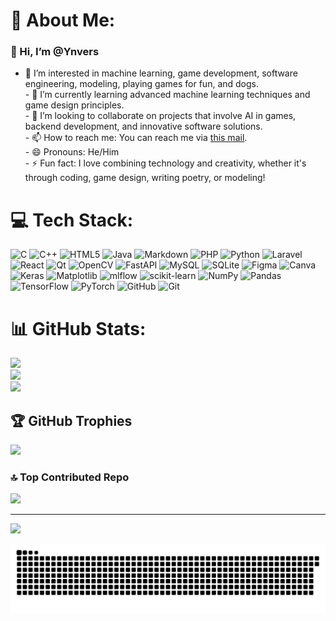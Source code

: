 # 💫 About Me:
### 👋 Hi, I’m @Ynvers
- 👀 I’m interested in machine learning, game development, software engineering, modeling, playing games for fun, and dogs.<br>- 🌱 I’m currently learning advanced machine learning techniques and game design principles.<br>- 💞️ I’m looking to collaborate on projects that involve AI in games, backend development, and innovative software solutions.<br>- 📫 How to reach me: You can reach me via [this mail](luzolo.adoho@gmail.com).<br>- 😄 Pronouns: He/Him<br>- ⚡ Fun fact: I love combining technology and creativity, whether it's through coding, game design, writing poetry, or modeling!


# 💻 Tech Stack:
![C](https://img.shields.io/badge/c-%2300599C.svg?style=for-the-badge&logo=c&logoColor=white) ![C++](https://img.shields.io/badge/c++-%2300599C.svg?style=for-the-badge&logo=c%2B%2B&logoColor=white) ![HTML5](https://img.shields.io/badge/html5-%23E34F26.svg?style=for-the-badge&logo=html5&logoColor=white) ![Java](https://img.shields.io/badge/java-%23ED8B00.svg?style=for-the-badge&logo=openjdk&logoColor=white) ![Markdown](https://img.shields.io/badge/markdown-%23000000.svg?style=for-the-badge&logo=markdown&logoColor=white) ![PHP](https://img.shields.io/badge/php-%23777BB4.svg?style=for-the-badge&logo=php&logoColor=white) ![Python](https://img.shields.io/badge/python-3670A0?style=for-the-badge&logo=python&logoColor=ffdd54) ![Laravel](https://img.shields.io/badge/laravel-%23FF2D20.svg?style=for-the-badge&logo=laravel&logoColor=white) ![React](https://img.shields.io/badge/react-%2320232a.svg?style=for-the-badge&logo=react&logoColor=%2361DAFB) ![Qt](https://img.shields.io/badge/Qt-%23217346.svg?style=for-the-badge&logo=Qt&logoColor=white) ![OpenCV](https://img.shields.io/badge/opencv-%23white.svg?style=for-the-badge&logo=opencv&logoColor=white) ![FastAPI](https://img.shields.io/badge/FastAPI-005571?style=for-the-badge&logo=fastapi) ![MySQL](https://img.shields.io/badge/mysql-4479A1.svg?style=for-the-badge&logo=mysql&logoColor=white) ![SQLite](https://img.shields.io/badge/sqlite-%2307405e.svg?style=for-the-badge&logo=sqlite&logoColor=white) ![Figma](https://img.shields.io/badge/figma-%23F24E1E.svg?style=for-the-badge&logo=figma&logoColor=white) ![Canva](https://img.shields.io/badge/Canva-%2300C4CC.svg?style=for-the-badge&logo=Canva&logoColor=white) ![Keras](https://img.shields.io/badge/Keras-%23D00000.svg?style=for-the-badge&logo=Keras&logoColor=white) ![Matplotlib](https://img.shields.io/badge/Matplotlib-%23ffffff.svg?style=for-the-badge&logo=Matplotlib&logoColor=black) ![mlflow](https://img.shields.io/badge/mlflow-%23d9ead3.svg?style=for-the-badge&logo=numpy&logoColor=blue) ![scikit-learn](https://img.shields.io/badge/scikit--learn-%23F7931E.svg?style=for-the-badge&logo=scikit-learn&logoColor=white) ![NumPy](https://img.shields.io/badge/numpy-%23013243.svg?style=for-the-badge&logo=numpy&logoColor=white) ![Pandas](https://img.shields.io/badge/pandas-%23150458.svg?style=for-the-badge&logo=pandas&logoColor=white) ![TensorFlow](https://img.shields.io/badge/TensorFlow-%23FF6F00.svg?style=for-the-badge&logo=TensorFlow&logoColor=white) ![PyTorch](https://img.shields.io/badge/PyTorch-%23EE4C2C.svg?style=for-the-badge&logo=PyTorch&logoColor=white) ![GitHub](https://img.shields.io/badge/github-%23121011.svg?style=for-the-badge&logo=github&logoColor=white) ![Git](https://img.shields.io/badge/git-%23F05033.svg?style=for-the-badge&logo=git&logoColor=white)
# 📊 GitHub Stats:
![](https://github-readme-stats.vercel.app/api?username=Ynvers&theme=dark&hide_border=false&include_all_commits=false&count_private=false)<br/>
![](https://nirzak-streak-stats.vercel.app/?user=Ynvers&theme=dark&hide_border=false)<br/>
![](https://github-readme-stats.vercel.app/api/top-langs/?username=Ynvers&theme=dark&hide_border=false&include_all_commits=false&count_private=false&layout=compact)

 
## 🏆 GitHub Trophies
![](https://github-profile-trophy.vercel.app/?username=Ynvers&theme=radical&no-frame=false&no-bg=true&margin-w=4)

### 🔝 Top Contributed Repo
![](https://github-contributor-stats.vercel.app/api?username=Ynvers&limit=5&theme=dark&combine_all_yearly_contributions=true)

---
[![](https://visitcount.itsvg.in/api?id=Ynvers&icon=6&color=2)](https://visitcount.itsvg.in)

<picture>
  <source media="(prefers-color-scheme: dark)" srcset="https://raw.githubusercontent.com/ynvers/ynvers/output/github-snake-dark.svg" />
  <source media="(prefers-color-scheme: light)" srcset="https://raw.githubusercontent.com/ynvers/ynvers/output/github-snake.svg" />
  <img alt="github-snake" src="https://raw.githubusercontent.com/ynvers/ynvers/output/github-snake.svg" />
</picture>
